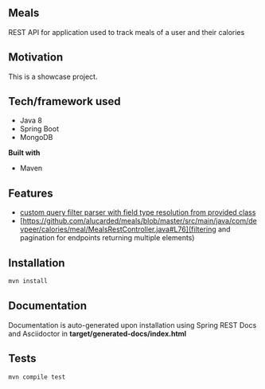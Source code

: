 ## Meals
REST API for application used to track meals of a user and their calories

## Motivation
This is a showcase project.

## Tech/framework used
* Java 8
* Spring Boot
* MongoDB

<b>Built with</b>
- Maven

## Features
* [custom query filter parser with field type resolution from provided class](https://github.com/alucarded/meals/tree/master/src/main/java/com/devpeer/calories/core/query)
* [https://github.com/alucarded/meals/blob/master/src/main/java/com/devpeer/calories/meal/MealsRestController.java#L76](filtering and pagination for endpoints returning multiple elements)

## Installation
```sh
mvn install
```

## Documentation

Documentation is auto-generated upon installation using Spring REST Docs and Asciidoctor in **target/generated-docs/index.html**


## Tests
```sh
mvn compile test
```
